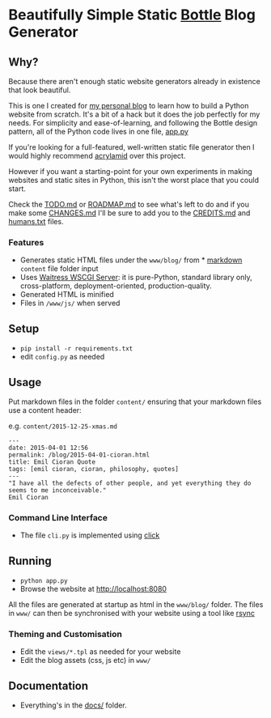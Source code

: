 # Beautifully Simple Static [Bottle](http://bottlepy.org/) Blog Generator

## Why?
Because there aren't enough static website generators already in existence that 
look beautiful. 

This is one I created for [my personal blog](http://www.urunu.com)
to learn how to build a Python website from scratch.  It's a bit of a hack but
it does the job perfectly for my needs. For simplicity and ease-of-learning, 
and following the Bottle design pattern, all of the Python code lives in one
file, [app.py](app.py)

If you're looking for a full-featured, well-written static file generator then
I would highly recommend [acrylamid](http://posativ.org/acrylamid/) over this
project.  

However if you want a starting-point for your own experiments in making websites 
and static sites in Python, this isn't the worst place that you could start.  

Check the [TODO.md](docs/TODO.md) or [ROADMAP.md](docs/ROADMAP.md) 
to see what's left to do and if you make some [CHANGES.md](docs/CHANGES.md) I'll be
sure to add you to the [CREDITS.md](docs/CREDITS.md) and [humans.txt](www/humans.txt) files.

### Features

* Generates static HTML files under the `www/blog/` from * [markdown](https://guides.github.com/features/mastering-markdown/) `content` file folder input
* Uses [Waitress WSCGI Server](http://docs.pylonsproject.org/projects/waitress/en/latest/index.html): it is pure-Python, standard library only, cross-platform, deployment-oriented, production-quality.
* Generated HTML is minified 
* Files in `/www/js/` when served

## Setup

* `pip install -r requirements.txt`
* edit `config.py` as needed

## Usage
Put markdown files in the folder `content/` ensuring that your markdown files use a content header:

e.g. `content/2015-12-25-xmas.md`

```
---
date: 2015-04-01 12:56
permalink: /blog/2015-04-01-cioran.html
title: Emil Cioran Quote
tags: [emil cioran, cioran, philosophy, quotes]
---
"I have all the defects of other people, and yet everything they do seems to me inconceivable."
Emil Cioran
```

### Command Line Interface
* The file `cli.py` is implemented using [click](http://click.pocoo.org/4/)

## Running

* `python app.py` 
* Browse the website at [http://localhost:8080](http://localhost:8080/)

All the files are generated at startup as html in the `www/blog/` folder.  The files 
in `www/` can then be synchronised with your website using a tool like [rsync](http://en.wikipedia.org/wiki/Rsync)

### Theming and Customisation
* Edit the `views/*.tpl` as needed for your website
* Edit the blog assets (css, js etc) in `www/`

## Documentation

* Everything's in the [docs/](docs/) folder.
